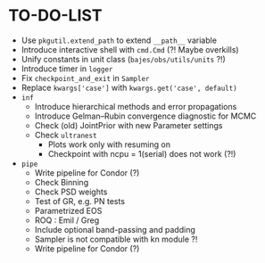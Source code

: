 # TO-DO-LIST

* Use `pkgutil.extend_path` to extend `__path__` variable
* Introduce interactive shell with `cmd.Cmd` (?! Maybe overkills)
* Unify constants in unit class (`bajes/obs/utils/units` ?!)
* Introduce timer in `logger`
* Fix `checkpoint_and_exit` in `Sampler`
* Replace `kwargs['case']` with `kwargs.get('case', default)`
* `inf`
   * Introduce hierarchical methods and error propagations
   * Introduce Gelman–Rubin convergence diagnostic for MCMC
   * Check (old) JointPrior with new Parameter settings
   * Check `ultranest`
      * Plots work only with resuming on
      * Checkpoint with ncpu = 1(serial) does not work (?!)
* `pipe`
   * Write pipeline for Condor (?)
   * Check Binning
   * Check PSD weights
   * Test of GR, e.g. PN tests
   * Parametrized EOS
   * ROQ : Emil / Greg
   * Include optional band-passing and padding
   * Sampler is not compatible with kn module ?!
   * Write pipeline for Condor (?)
